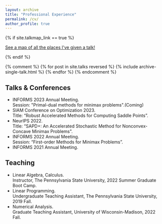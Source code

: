 ```yaml
---
layout: archive
title: "Professional Experience"
permalink: /cv/
author_profile: true
---
```


{% if site.talkmap_link == true %}

<p style="text-decoration:underline;"><a href="/talkmap.html">See a map of all the places I've given a talk!</a></p>

{% endif %}

{% comment %}
{% for post in site.talks reversed %}
  {% include archive-single-talk.html %}
{% endfor %}
{% endcomment %}

Talks & Conferences
------
* INFORMS 2023 Annual Meeting.\
  Session: "Primal-dual methods for minimax problems".(Coming)
* SIAM Conference on Optimization 2023.\
  Title: “Robust Accelerated Methods for Computing Saddle Points”.
* NeurIPS 2022. \
  Title: “SAPD+: An Accelerated Stochastic Method for Nonconvex-Concave Minimax Problems".
* INFORMS 2022 Annual Meeting.\
  Session: “First-order Methods for Minimax Problems”.
* INFORMS 2021 Annual Meeting.

Teaching
------
* Linear Algebra, Calculus.\
  Instructor,  The Pennsylvania State University, 2022 Summer Graduate Boot Camp.
* Linear Programming.\
  Undergraduate Teaching Assistant, The Pennsylvania State University, 2019 Fall.
* Numerical Analysis.\
  Graduate Teaching Assistant, University of Wisconsin-Madison, 2022 Fall.

